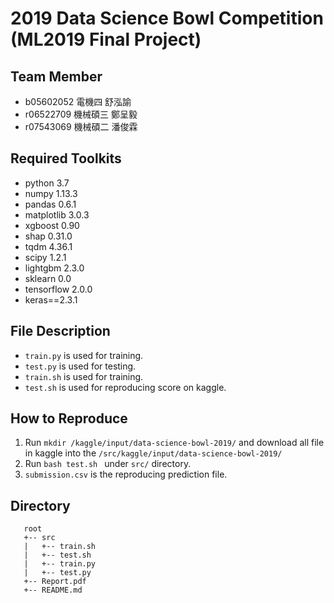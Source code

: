 # 2019 Data Science Bowl Competition (ML2019 Final Project)

## Team Member

* b05602052 電機四 舒泓諭
* r06522709 機械碩三 鄭呈毅
* r07543069 機械碩二 潘俊霖



## Required Toolkits

* python 3.7
* numpy 1.13.3
* pandas 0.6.1
* matplotlib 3.0.3
* xgboost 0.90
* shap 0.31.0
* tqdm 4.36.1
* scipy 1.2.1
* lightgbm 2.3.0
* sklearn 0.0
* tensorflow 2.0.0
* keras==2.3.1

## File Description

* `train.py` is used for training.
* `test.py` is used for testing.
* `train.sh` is used for training.
* `test.sh` is used for reproducing score on kaggle.

## How to Reproduce

1. Run `mkdir /kaggle/input/data-science-bowl-2019/` and download all file in kaggle into the `/src/kaggle/input/data-science-bowl-2019/` 
2. Run `bash test.sh ` under `src/` directory.
3. `submission.csv` is the reproducing prediction file.

## Directory 

```
   root
   +-- src
   |   +-- train.sh
   |   +-- test.sh
   |   +-- train.py
   |   +-- test.py
   +-- Report.pdf
   +-- README.md
```